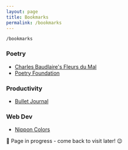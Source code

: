 ```yaml
---
layout: page
title: Bookmarks
permalink: /bookmarks
---
```


`/bookmarks`

### Poetry

- [Charles Baudlaire's Fleurs du Mal](https://fleursdumal.org/)
- [Poetry Foundation](https://www.poetryfoundation.org/)

### Productivity

- [Bullet Journal](https://bulletjournal.com/)

### Web Dev

- [Nippon Colors](https://nipponcolors.com/)

🚧 Page in progress - come back to visit later! 😉

<style>
  .wrapper {
    max-width: 58em;
  }
</style>